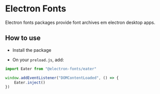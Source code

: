 # Electron Fonts

Electron fonts packages provide font archives em electron desktop apps.

## How to use

* Install the package

* On your `preload.js`, add:

```ts
import Eater from "@electron-fonts/eater"

window.addEventListener("DOMContentLoaded", () => {
    Eater.inject()
})
```